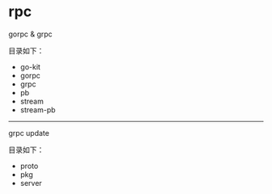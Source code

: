 # rpc
gorpc &amp; grpc

目录如下：
* go-kit
* gorpc
* grpc
* pb
* stream
* stream-pb


-------
grpc update

目录如下：

* proto
* pkg 
* server